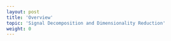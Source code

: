```yaml
---
layout: post
title: 'Overview'
topic: 'Signal Decomposition and Dimensionality Reduction'
weight: 0
---
```

